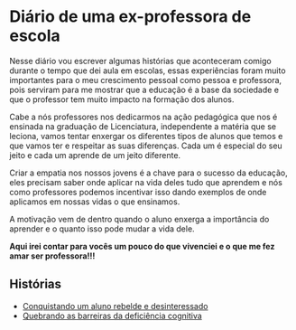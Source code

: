 # Diário de uma ex-professora de escola

Nesse diário vou escrever algumas histórias que aconteceram comigo durante o tempo que dei aula em escolas, essas experiências foram muito importantes para o meu crescimento pessoal como pessoa e professora, pois serviram para me mostrar que a educação é a base da sociedade e que o professor tem muito impacto na formação dos alunos. 

Cabe a nós professores nos dedicarmos na ação pedagógica que nos é ensinada na graduação de Licenciatura, independente a matéria que se leciona, vamos tentar enxergar os diferentes tipos de alunos que temos e que vamos ter e respeitar as suas diferenças. Cada um é especial do seu jeito e cada um aprende de um jeito diferente. 

Criar a empatia nos nossos jovens é a chave para o sucesso da educação, eles precisam saber onde aplicar na vida deles tudo que aprendem e nós como professores podemos incentivar isso dando exemplos de onde aplicamos em nossas vidas o que ensinamos. 

A motivação vem de dentro quando o aluno enxerga a importância do aprender e o quanto isso pode mudar a vida dele. 

**Aqui irei contar para vocês um pouco do que vivenciei e o que me fez amar ser professora!!!**

## Histórias

- [Conquistando um aluno rebelde e desinteressado](https://github.com/fpchemical/DIARIO-DE-UMA-EX-PROFESSORA-DE-ESCOLA/blob/master/conquistandoumalunorebelde.md)
- [Quebrando as barreiras da deficiência cognitiva](https://github.com/fpchemical/DIARIO-DE-UMA-EX-PROFESSORA-DE-ESCOLA/blob/master/quebrandobarreiras.md)
